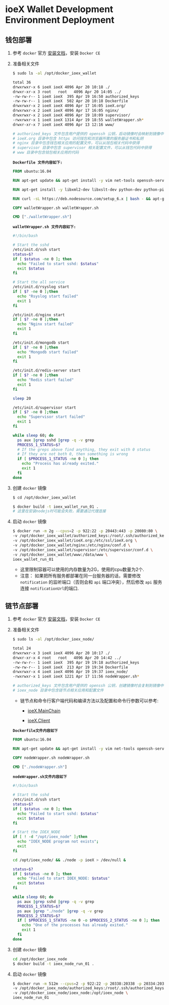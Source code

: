 # ioeX Wallet Development Environment Deployment

## 钱包部署

1. 参考 `docker` 官方 [安装文档](https://docs.docker.com/install/linux/docker-ce/ubuntu/)，安装 `Docker CE`

2. 准备相关文件

    ```bash
    $ sudo ls -al /opt/docker_ioex_wallet

    total 36
    drwxrwxr-x 6 ioeX ioeX 4096 Apr 20 10:18 ./
    drwxr-xr-x 3 root   root   4096 Apr 20 14:05 ../
    -rw-rw-r-- 1 ioeX ioeX  395 Apr 19 16:50 authorized_keys
    -rw-rw-r-- 1 ioeX ioeX  502 Apr 20 10:18 Dockerfile
    drwxrwxr-x 2 ioeX ioeX 4096 Apr 17 16:05 ioeX.org/
    drwxrwxr-x 2 ioeX ioeX 4096 Apr 17 16:05 nginx/
    drwxrwxr-x 2 ioeX ioeX 4096 Apr 19 18:09 supervisor/
    -rwxrwxr-x 1 ioeX ioeX 1314 Apr 19 18:55 walletWrapper.sh*
    drwxr-xr-x 7 ioeX ioeX 4096 Apr 13 12:16 www/

    # authorized_keys 文件包含用户提供的 openssh 公钥，启动镜像时会映射到镜像中，这样用户可以通过 openssh 连接到容器
    # ioeX.org 目录中包含 https 访问钱包和浏览器所需的服务器证书和私钥
    # nginx 目录中包含钱包相关应用的配置文件，可以从钱包相关代码中获得
    # supervisor 目录中包含 supervisor 相关配置文件，可以从钱包代码中获得
    # www 目录中包含钱包相关应用的代码
    ```

   **`Dockerfile 文件内容如下:`**

    ```Dockerfile
    FROM ubuntu:16.04

    RUN apt-get update && apt-get install -y vim net-tools openssh-server iputils-ping

    RUN apt-get install -y libxml2-dev libxslt-dev python-dev python-pip libjpeg-dev libcurl4-openssl-dev libgeos-dev libmysqlclient-dev supervisor python nginx mongodb-server redis-server curl rsyslog

    RUN curl -sL https://deb.nodesource.com/setup_6.x | bash - && apt-get install nodejs

    COPY walletWrapper.sh walletWrapper.sh

    CMD ["./walletWrapper.sh"]
    ```

   **`walletWrapper.sh 文件内容如下:`**

    ```bash
    #!/bin/bash

    # Start the sshd
    /etc/init.d/ssh start
    status=$?
    if [ $status -ne 0 ]; then
      echo "Failed to start sshd: $status"
      exit $status
    fi

    # Start the all service
    /etc/init.d/rsyslog start
    if [ $? -ne 0 ];then
      echo "Rsyslog start failed"
      exit 1
    fi

    /etc/init.d/nginx start
    if [ $? -ne 0 ];then
      echo "Nginx start failed"
      exit 1
    fi

    /etc/init.d/mongodb start
    if [ $? -ne 0 ];then
      echo "Mongodb start failed"
      exit 1
    fi

    /etc/init.d/redis-server start
    if [ $? -ne 0 ];then
      echo "Redis start failed"
      exit 1
    fi

    sleep 20

    /etc/init.d/supervisor start
    if [ $? -ne 0 ];then
      echo "Supervisor start failed"
      exit 1
    fi

    while sleep 60; do
      ps aux |grep sshd |grep -q -v grep
      PROCESS_1_STATUS=$?
      # If the greps above find anything, they exit with 0 status
      # If they are not both 0, then something is wrong
      if [ $PROCESS_1_STATUS -ne 0 ]; then
        echo "Process has already exited."
        exit 1
      fi
    done
    ```

3. 创建 `docker` 镜像

    ```bash
    $ cd /opt/docker_ioex_wallet

    $ docker build -t ioex_wallet_run_01 .
    # 这里在安装nodejs时可能会失败，需要通过代理连接
    ```

4. 启动 `docker` 镜像

    ```bash
    $ docker run -m 2g --cpus=2 -p 922:22 -p 20443:443 -p 20080:80 \
    -v /opt/docker_ioex_wallet/authorized_keys:/root/.ssh/authorized_keys \
    -v /opt/docker_ioex_wallet/ioeX.org:/etc/ssl/ioeX.org \
    -v /opt/docker_ioex_wallet/nginx:/etc/nginx/conf.d \
    -v /opt/docker_ioex_wallet/supervisor:/etc/supervisor/conf.d \
    -v /opt/docker_ioex_wallet/www:/data/www \
    ioex_wallet_run_01
    ```

   * 这里限制容器可以使用的内存数量为2G，使用的cpu数量为2个.
   * 注意： 如果把所有服务都部署在同一台服务器的话，需要修改 `notification` 的监听端口（否则会和 `api` 端口冲突），然后修改 `api` 服务连接 `notificationUrl`的端口.

## 链节点部署

1. 参考 `docker` 官方 [安装文档](https://docs.docker.com/install/linux/docker-ce/ubuntu/)，安装 `Docker CE`

2. 准备相关文件

    ```bash
    $ sudo ls -al /opt/docker_ioex_node/

    total 24
    drwxrwxr-x 3 ioeX ioeX 4096 Apr 20 10:17 ./
    drwxr-xr-x 4 root   root   4096 Apr 20 14:42 ../
    -rw-rw-r-- 1 ioeX ioeX  395 Apr 19 19:18 authorized_keys
    -rw-rw-r-- 1 ioeX ioeX  213 Apr 19 19:34 Dockerfile
    drwxrwxr-x 4 ioeX ioeX 4096 Apr 19 19:37 ioex_node/
    -rwxrwxr-x 1 ioeX ioeX 1221 Apr 17 11:56 nodeWrapper.sh*

    # authorized_keys 文件包含用户提供的 openssh 公钥，创建镜像时会复制到镜像中，这样用户可以通过 openssh 连接到容器
    # ioex_node 目录中包含链节点相关应用和配置文件
    ```

   * 链节点和命令行客户端代码和编译方法以及配置和命令行参数可以参考:

     * [ioeX.MainChain](../README.md)

     * [ioeX.Client](https://github.com/ioeX/ioeX.Client/blob/master/README.md)

   **`Dockerfile文件内容如下`**

    ```Dockerfile
    FROM ubuntu:16.04

    RUN apt-get update && apt-get install -y vim net-tools openssh-server iputils-ping

    COPY nodeWrapper.sh nodeWrapper.sh

    CMD ["./nodeWrapper.sh"]
    ```

   **`nodeWrapper.sh文件内容如下`**

    ```bash
    #!/bin/bash

    # Start the sshd
    /etc/init.d/ssh start
    status=$?
    if [ $status -ne 0 ]; then
      echo "Failed to start sshd: $status"
      exit $status
    fi

    # Start the IOEX_NODE
    if [ ! -d "/opt/ioex_node" ];then
      echo "IOEX_NODE program not exists";
      exit
    fi

    cd /opt/ioex_node/ && ./node -p ioeX > /dev/null &

    status=$?
    if [ $status -ne 0 ]; then
      echo "Failed to start IOEX_NODE: $status"
      exit $status
    fi

    while sleep 60; do
      ps aux |grep sshd |grep -q -v grep
      PROCESS_1_STATUS=$?
      ps aux |grep "./node" |grep -q -v grep
      PROCESS_2_STATUS=$?
      if [ $PROCESS_1_STATUS -ne 0 -o $PROCESS_2_STATUS -ne 0 ]; then
        echo "One of the processes has already exited."
        exit 1
      fi
    done
    ```

3. 创建 `docker` 镜像

    ```bash
    cd /opt/docker_ioex_node
    $ docker build -t ioex_node_run_01 .
    ```

4. 启动 `docker` 镜像

    ```bash
    $ docker run -m 512m --cpus=2 -p 922:22 -p 20338:20338 -p 20334:20334 -p 20335:20335 \
    -v /opt/docker_ioex_node/authorized_keys:/root/.ssh/authorized_keys \
    -v /opt/docker_ioex_node/ioex_node:/opt/ioex_node \
    ioex_node_run_01
    ```